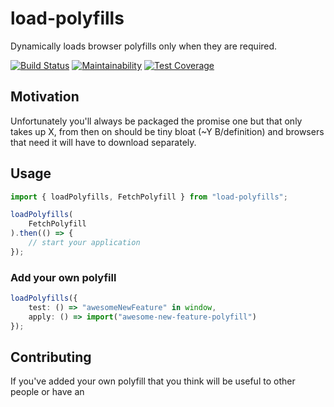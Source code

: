 # load-polyfills

Dynamically loads browser polyfills only when they are required.

[![Build Status](https://travis-ci.org/jamesadarich/load-polyfills.svg?branch=master)](https://travis-ci.org/jamesadarich/load-polyfills)
[![Maintainability](https://api.codeclimate.com/v1/badges/cb402d23fefd0e2f7973/maintainability)](https://codeclimate.com/github/jamesadarich/load-polyfills/maintainability)
[![Test Coverage](https://api.codeclimate.com/v1/badges/cb402d23fefd0e2f7973/test_coverage)](https://codeclimate.com/github/jamesadarich/load-polyfills/test_coverage)


## Motivation

Unfortunately you'll always be packaged the promise one but that only takes up X, from then on should be tiny bloat (~Y B/definition) and browsers that need it will have to download separately.

## Usage

```typescript
import { loadPolyfills, FetchPolyfill } from "load-polyfills";

loadPolyfills(
    FetchPolyfill
).then(() => {
    // start your application
});
```

### Add your own polyfill

```typescript
loadPolyfills({
    test: () => "awesomeNewFeature" in window,
    apply: () => import("awesome-new-feature-polyfill")
});
```

## Contributing

If you've added your own polyfill that you think will be useful to other people or have an 
